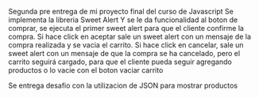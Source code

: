 Segunda pre entrega de mi proyecto final del curso de Javascript
Se implementa la libreria Sweet Alert
Y se le da funcionalidad al boton de comprar, se ejecuta el primer sweet alert para que el cliente confirme la compra.
Si hace click en aceptar sale un sweet alert con un mensaje de la compra realizada y se vacia el carrito.
Si hace click en cancelar, sale un sweet alert con un mensaje de que la compra se ha cancelado, pero el carrito seguirá cargado, para que el cliente pueda seguir agregando productos o lo vacie con el boton vaciar carrito

Se entrega desafio con la utilizacion de JSON para mostrar productos
